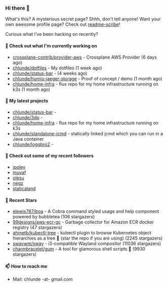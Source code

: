 ### Hi there 👋

What's this? A mysterious secret page? Shhh, don't tell anyone!
Want your own awesome profile page? Check out [readme-scribe](https://github.com/muesli/readme-scribe)!

Curious what I've been hacking on recently?

#### 👷 Check out what I'm currently working on

- [crossplane-contrib/provider-aws](https://github.com/crossplane-contrib/provider-aws) - Crossplane AWS Provider (6 days ago)
- [chlunde/dotfiles](https://github.com/chlunde/dotfiles) - My dotfiles (1 week ago)
- [chlunde/status-bar](https://github.com/chlunde/status-bar) -  (4 weeks ago)
- [chlunde/humio-jaeger-storage](https://github.com/chlunde/humio-jaeger-storage) - Proof of concept / demo (1 month ago)
- [chlunde/home-infra](https://github.com/chlunde/home-infra) - flux repo for my home infrastructure running on k3s  (1 month ago)

#### 🌱 My latest projects

- [chlunde/status-bar](https://github.com/chlunde/status-bar) - 
- [chlunde/3dp](https://github.com/chlunde/3dp) - 
- [chlunde/home-infra](https://github.com/chlunde/home-infra) - flux repo for my home infrastructure running on k3s 
- [chlunde/standalone-jcmd](https://github.com/chlunde/standalone-jcmd) - statically linked jcmd which you can run in a Java container
- [chlunde/loggbro2](https://github.com/chlunde/loggbro2) - 



#### 👯 Check out some of my recent followers

- [jpoley](https://github.com/jpoley)
- [muvaf](https://github.com/muvaf)
- [olesu](https://github.com/olesu)
- [negz](https://github.com/negz)
- [staticaland](https://github.com/staticaland)

#### 🌟 Recent Stars

- [elewis787/boa](https://github.com/elewis787/boa) - A Cobra command styled usage and help component powered by bubbletea  (106 stargazers)
- [99designs/aws-ecr-gc](https://github.com/99designs/aws-ecr-gc) - Garbage collector for Amazon ECR docker registry (47 stargazers)
- [ahmetb/kubectl-tree](https://github.com/ahmetb/kubectl-tree) - kubectl plugin to browse Kubernetes object hierarchies as a tree 🎄 (star the repo if you are using) (2245 stargazers)
- [swaywm/sway](https://github.com/swaywm/sway) - i3-compatible Wayland compositor (11036 stargazers)
- [charmbracelet/gum](https://github.com/charmbracelet/gum) - A tool for glamorous shell scripts 🎀 (9930 stargazers)

#### 📫 How to reach me

- Mail: chlunde -at- gmail.com
